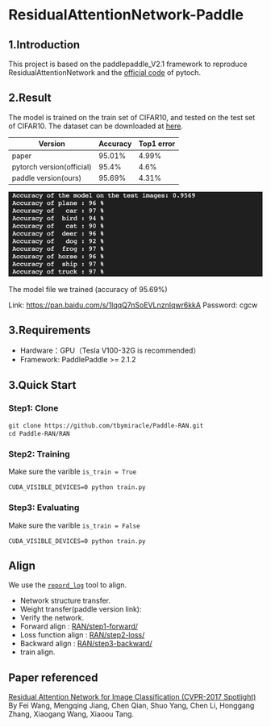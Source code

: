 # ResidualAttentionNetwork-Paddle

## 1.Introduction
This project is based on the paddlepaddle_V2.1 framework to reproduce ResidualAttentionNetwork and the [official code](https://github.com/tengshaofeng/ResidualAttentionNetwork-pytorch/) of pytoch.

## 2.Result

The model is trained on the train set of CIFAR10, and tested on the test set of CIFAR10. The dataset can be downloaded at [here](http://www.cs.toronto.edu/~kriz/cifar.html).



 Version | Accuracy | Top1 error 
 ---- | ----- | ----- 
 paper | 95.01% | 4.99%
 pytorch version(official) | 95.4% |  4.6%
 paddle version(ours)| 95.69%  | 4.31%



<img src="https://github.com/tbymiracle/Paddle-RAN/blob/master/325621635038522_.pic_hd.jpg" width="600"/>



The model file we trained (accuracy of 95.69%)


Link: https://pan.baidu.com/s/1lqqQ7nSoEVLnznIqwr6kkA  Password: cgcw

## 3.Requirements

 * Hardware：GPU（Tesla V100-32G is recommended）
 * Framework:  PaddlePaddle >= 2.1.2


## 3.Quick Start

### Step1: Clone

``` 
git clone https://github.com/tbymiracle/Paddle-RAN.git
cd Paddle-RAN/RAN
``` 

### Step2: Training

Make sure the varible  `is_train = True`
```  
CUDA_VISIBLE_DEVICES=0 python train.py
```  
### Step3: Evaluating

Make sure the varible  `is_train = False`
```  
CUDA_VISIBLE_DEVICES=0 python train.py
```  

## Align

We use the [`repord_log`](https://github.com/WenmuZhou/reprod_log) tool to align.
 * Network structure transfer.
 * Weight transfer(paddle version link): 
 * Verify the network.
 * Forward align : [RAN/step1-forward/](https://github.com/tbymiracle/Paddle-RAN/tree/master/RAN/step1-forward)
 * Loss function align : [RAN/step2-loss/](https://github.com/tbymiracle/Paddle-RAN/tree/master/RAN/step2-loss)
 * Backward align : [RAN/step3-backward/](https://github.com/tbymiracle/Paddle-RAN/tree/master/RAN/step3-backward)
 * train align.



## Paper referenced
[Residual Attention Network for Image Classification (CVPR-2017 Spotlight)](https://arxiv.org/pdf/1704.06904v1.pdf)
By Fei Wang, Mengqing Jiang, Chen Qian, Shuo Yang, Chen Li, Honggang Zhang, Xiaogang Wang, Xiaoou Tang.
